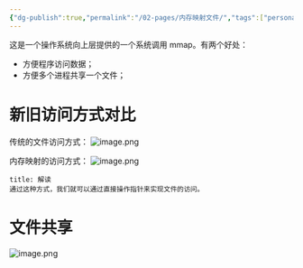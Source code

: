 ```yaml
---
{"dg-publish":true,"permalink":"/02-pages/内存映射文件/","tags":["personal/blog","os"]}
---
```


这是一个操作系统向上层提供的一个系统调用 mmap。有两个好处：
 - 方便程序访问数据；
 - 方便多个进程共享一个文件；
# 新旧访问方式对比
传统的文件访问方式：
![image.png](https://yelanyanyu-img-bed.oss-cn-hangzhou.aliyuncs.com/img/blog/2024/10/20241005221040.png)

内存映射的访问方式：
![image.png](https://yelanyanyu-img-bed.oss-cn-hangzhou.aliyuncs.com/img/blog/2024/10/20241005221118.png)

```ad-note
title: 解读
通过这种方式，我们就可以通过直接操作指针来实现文件的访问。
```

# 文件共享
![image.png](https://yelanyanyu-img-bed.oss-cn-hangzhou.aliyuncs.com/img/blog/2024/10/20241005221237.png)

